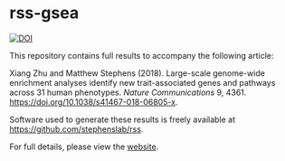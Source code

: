 # rss-gsea

[![DOI](https://zenodo.org/badge/DOI/10.5281/zenodo.1473807.svg)](https://doi.org/10.5281/zenodo.1473807)

This repository contains full results to accompany the following article:

Xiang Zhu and Matthew Stephens (2018).
Large-scale genome-wide enrichment analyses identify new
trait-associated genes and pathways across 31 human phenotypes.
*Nature Communications* 9, 4361. <https://doi.org/10.1038/s41467-018-06805-x>.

Software used to generate these results is freely available at
<https://github.com/stephenslab/rss>.

For full details, please view the [website](https://xiangzhu.github.io/rss-gsea/).
